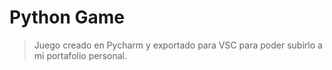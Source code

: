 # Python Game

> Juego creado en Pycharm y exportado para VSC para poder subirlo a mi portafolio personal. 
